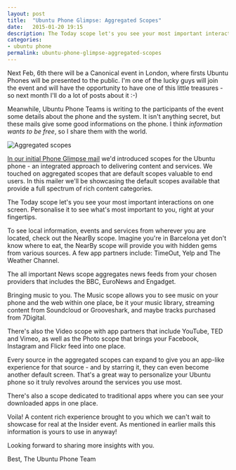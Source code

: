 ```yaml
---
layout: post
title:  "Ubuntu Phone Glimpse: Aggregated Scopes"
date:   2015-01-20 19:15
description: The Today scope let's you see your most important interactions on one screen. Personalise it to see what's most important to you, right at your fingertips.
categories:
- ubuntu phone
permalink: ubuntu-phone-glimpse-aggregated-scopes
---
```


Next Feb, 6th there will be a Canonical event in London, where firsts Ubuntu
Phones will be presented to the public. I'm one of the lucky guys will join the
event and will have the opportunity to have one of this little treasures - so
next month I'll do a lot of posts about it :-)

Meanwhile, Ubuntu Phone Teams is writing to the participants of the event some
details about the phone and the system. It isn't anything secret, but these
mails give some good informations on the phone. I think *information wants to be
free*, so I share them with the world.

![Aggregated scopes](https://img.rpadovani.com/posts/aggregated-scopes.jpg)

[In our initial Phone Glimpse mail][first] we'd introduced scopes for the Ubuntu
phone - an integrated approach to delivering content and services. We touched on
aggregated scopes that are default scopes valuable to end users. In this mailer
we'll be showcasing the default scopes available that provide a full spectrum of
rich content categories.

The Today scope let's you see your most important interactions on one screen.
Personalise it to see what's most important to you, right at your fingertips.

To see local information, events and services from wherever you are located,
check out the NearBy scope. Imagine you're in Barcelona yet don't know where to
eat, the NearBy scope will provide you with hidden gems from various sources. A
few app partners include: TimeOut, Yelp and The Weather Channel.

The all important News scope aggregates news feeds from your chosen providers
that includes the BBC, EuroNews and Engadget.

Bringing music to you. The Music scope allows you to see music on your phone and
the web within one place, be it your music library, streaming content from
Soundcloud or Grooveshark, and maybe tracks purchased from 7Digital.

There's also the Video scope with app partners that include YouTube, TED and
Vimeo, as well as the Photo scope that brings your Facebook, Instagram and
Flickr feed into one place.

Every source in the aggregated scopes can expand to give you an app-like
experience for that source - and by starring it, they can even become another
default screen. That's a great way to personalize your Ubuntu phone so it truly
revolves around the services you use most.

There's also a scope dedicated to traditional apps where you can see your
downloaded apps in one place.

Voila! A content rich experience brought to you which we can't wait to showcase
for real at the Insider event. As mentioned in earlier mails this information is
yours to use in anyway!

Looking forward to sharing more insights with you.

Best, The Ubuntu Phone Team

[first]: http://fullcirclemagazine.org/2015/01/13/first-details-of-the-ubuntu-phone/
